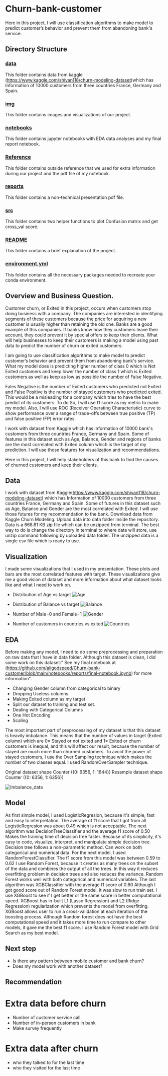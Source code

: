 # Churn-bank-customer
Here in this project, I will use classification algorithms to make model to predict customer’s behavior and prevent them from abandoning bank's service.

## Directory Structure

### [data](https://github.com/aligodspeed/Churn-bank-customer/tree/main/data)
This folder contains data from kaggle (https://www.kaggle.com/shivan118/churn-modeling-dataset)which has Information of 10000 customers from three countries France, Germany and Spain.

### [img](https://github.com/aligodspeed/Churn-bank-customer/tree/main/img)
This folder contains images and visualizations of our project.

### [notebooks](https://github.com/aligodspeed/Churn-bank-customer/tree/main/notebooks)
This folder contains jupyter notebooks with EDA data analyses and my final report notebook. 

### [Reference](https://github.com/aligodspeed/Churn-bank-customer/tree/main/reference%20)
This folder contains outside reference that we used for extra information during our project and the pdf file of my notebook.

### [reports](https://github.com/aligodspeed/Churn-bank-customer/tree/main/reports)
This folder contains a non-technical presentation pdf file.


### [src](https://github.com/aligodspeed/Churn-bank-customer/tree/main/src)
This folder contains two helper functions to plot Confusion matrix and get cross_val score.

### [README](https://github.com/aligodspeed/Churn-bank-customer/blob/main/README.md)
This folder contains a brief explanation of the project.

### [environment.yml](https://github.com/aligodspeed/Churn-bank-customer/blob/main/environment.yml)
This folder contains all the necessary packages needed to recreate your conda environment.

## Overview and Business Question.
Customer churn, or Exited in this project, occurs when customers stop doing business with a company. The companies are interested in identifying segments of these customers because the price for acquiring a new customer is usually higher than retaining the old one. Banks are a good example of this companies. If banks know how they customers leave their account, they could prevent it by special offers to keep their clients. What will help businesses to keep their customers is making a model using past data to predict the number of churn or exited customers.

I am going to use classification algorithms to make model to predict customer’s behavior and prevent them from abandoning bank's service. What my model does is predicting higher number of class 0 which is Not Exited customers and keep lower the number of class 1 which is Exited customers as well as keep as low as possible the number of False Negative.

Fales Negative is the number of Exited customers who predicted not Exited and False Positive is the number of stayed customers who predicted exited. This would be a misleading for a company which tries to have the best predict of its customers. To do So, I will use f1 score as my metric to make my model. Also, I will use ROC (Receiver Operating Characteristic) curve to show performance over a range of trade-offs between true positive (TP) and false positive (FP) error rates.

I work with dataset from Kaggle which has Information of 10000 bank's customers from three countries France, Germany and Spain. Some of features in this dataset such as Age, Balance, Gender and regions of banks are the most correlated with Exited column which is the target of my prediction. I will use those features for visualization and recommendations.

Here in this project, I will help stakeholders of this bank to find the causes of churned customers and keep their clients.

## Data
I work with dataset from Kaggle(https://www.kaggle.com/shivan118/churn-modeling-dataset) which has Information of 10000 customers from three countries France, Germany and Spain. Some of futures in this dataset such as Age, Balance and Gender are the most correlated with Exited. I will use those futures for my recommendation to the bank.
Download data from Kaggle Churn Modeling.
Upload data into data folder inside the repository.
Data is a 668.81 KB zip file which can be unzipped from terminal. The best way to do is change the directory in terminal to where data will store, use unzip command following by uploaded data folder.
The unzipped data is a single csv file which is ready to use.

## Visualization 
I made some visualizations that I used in my presentation. These plots and bars are the most correlated features with target. These visualizations give me a good vision of dataset and more information about what dataset looks like and what I need to work on. 

- Distribution of Age vs target 
![Age](/img/Age_Contribution.png)

- Distribution of Balance vs target
![Balance](/img/Balance_Contribution.png)

- Number of Male=0 and Female=1
![Gender](/img/Gender-bar.png)

- Number of customers in countries vs exited
![Countries](/img/Geography_count.png)

## EDA

Before making any model, I need to do some preprocessing and preparation on raw data that I have in data folder. 
Although this dataset is clean, I did some work on this dataset:" See my final notebook at (https://github.com/aligodspeed/Churn-bank-customer/blob/main/notebooks/reports/final-notebook.ipynb) for more information".

- Changing Gender column from categorical to binary
- Dropping Useless columns 
- Making Exited column as my target
- Split our dataset to training and test set.
- Dealing with Categorical Columns
- One Hot Encoding 
- Scaling 


The most important part of preprocessing of my dataset is that this dataset is heavily imbalance. This means that the number of values in target (Exited column) which are
0= Stayed or not exited and 1= Exited or churn customers is inequal, and this will affect our result, because the number of stayed are much more than churned customers. To avoid the power of stayed customers, I use the Over Sampling technique which makes the number of two classes equal. 
I used RandomOverSampler technique.

Original dataset shape Counter ({0: 6356, 1: 1644})
Resample dataset shape Counter ({0: 6356, 1: 6356})

![Imbalance_data](img/imbalance_target.png)

## Model
As first simple model, I used LogisticRegresion, because it's simple, fast and easy to interpretation. The average of f1 score that I got from all LogisticRegresion was about 0.49 which is not acceptable.
The next algorithm was DecisionTreeClassifier and the average f1 score of 0.50
Makes the training time of decision tree faster.
Because of its simplicity, it's easy to code, visualize, interpret, and manipulate simple decision tree.
Decision tree follows a non-parametric method.
Can work on both categorical and numerical data.
For the next model, I used RandomForestClassifier. The f1 score from this model was between 0.59 to 0.62
I use Random Forest, because it creates as many trees on the subset of the data and combines the output of all the trees. In this way it reduces overfitting problem in decision trees and also reduces the variance.
Random Forest works well with both categorical and numerical variables.
The last algorithm was XGBClassifier with the average f1 score of 0.60
Although I got good score out of Random Forest model, it was slow to run train set.
I use XGBoost to see if I get better or the same score in better computational speed.
XGBoost has in-built L1 (Lasso Regression) and L2 (Ridge Regression) regularization which prevents the model from overfitting.
XGBoost allows user to run a cross-validation at each iteration of the boosting process.
Although Random forest does not have the best computational speed and it takes more time to run compare to other models, it gave me the best f1 score.
I use Random Forest model with Grid Search as my best model.

## 
## Next step
- Is there any pattern between mobile customer and bank churn?
- Does my model work with another dataset?

## Recommendation 
# Extra data before churn
- Number of customer service call
- Number of in-person customers in bank
- Make survey frequently
# Extra data after churn
- who they talked to for the last time
- who they visited for the last time
